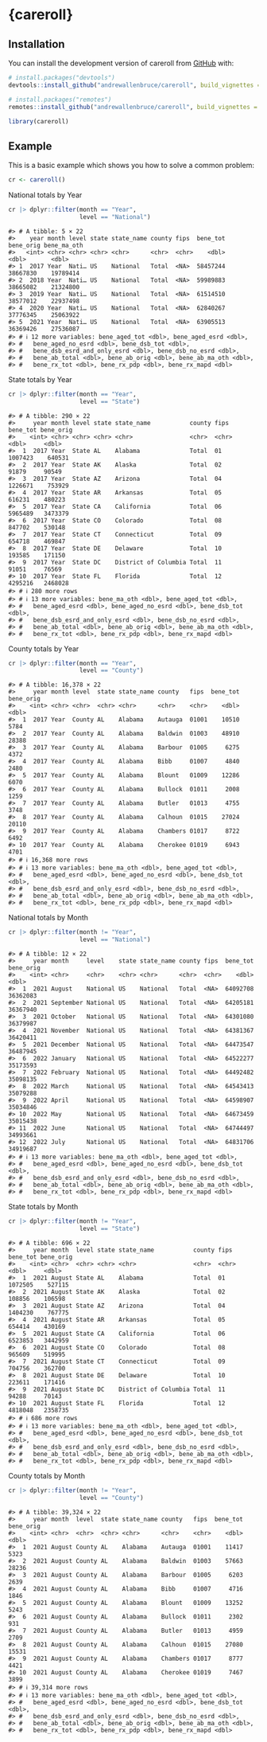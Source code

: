 
<!-- README.md is generated from README.Rmd. Please edit that file -->

# {careroll}

<!-- badges: start -->
<!-- badges: end -->

## Installation

You can install the development version of careroll from
[GitHub](https://github.com/) with:

``` r
# install.packages("devtools")
devtools::install_github("andrewallenbruce/careroll", build_vignettes = TRUE)
```

``` r
# install.packages("remotes")
remotes::install_github("andrewallenbruce/careroll", build_vignettes = TRUE)
```

``` r
library(careroll)
```

## Example

This is a basic example which shows you how to solve a common problem:

``` r
cr <- careroll()
```

National totals by Year

``` r
cr |> dplyr::filter(month == "Year", 
                    level == "National")
```

    #> # A tibble: 5 × 22
    #>    year month level state state_name county fips  bene_tot bene_orig bene_ma_oth
    #>   <int> <chr> <chr> <chr> <chr>      <chr>  <chr>    <dbl>     <dbl>       <dbl>
    #> 1  2017 Year  Nati… US    National   Total  <NA>  58457244  38667830    19789414
    #> 2  2018 Year  Nati… US    National   Total  <NA>  59989883  38665082    21324800
    #> 3  2019 Year  Nati… US    National   Total  <NA>  61514510  38577012    22937498
    #> 4  2020 Year  Nati… US    National   Total  <NA>  62840267  37776345    25063922
    #> 5  2021 Year  Nati… US    National   Total  <NA>  63905513  36369426    27536087
    #> # ℹ 12 more variables: bene_aged_tot <dbl>, bene_aged_esrd <dbl>,
    #> #   bene_aged_no_esrd <dbl>, bene_dsb_tot <dbl>,
    #> #   bene_dsb_esrd_and_only_esrd <dbl>, bene_dsb_no_esrd <dbl>,
    #> #   bene_ab_total <dbl>, bene_ab_orig <dbl>, bene_ab_ma_oth <dbl>,
    #> #   bene_rx_tot <dbl>, bene_rx_pdp <dbl>, bene_rx_mapd <dbl>

State totals by Year

``` r
cr |> dplyr::filter(month == "Year", 
                    level == "State")
```

    #> # A tibble: 290 × 22
    #>     year month level state state_name           county fips  bene_tot bene_orig
    #>    <int> <chr> <chr> <chr> <chr>                <chr>  <chr>    <dbl>     <dbl>
    #>  1  2017 Year  State AL    Alabama              Total  01     1007423    640531
    #>  2  2017 Year  State AK    Alaska               Total  02       91879     90549
    #>  3  2017 Year  State AZ    Arizona              Total  04     1226671    753929
    #>  4  2017 Year  State AR    Arkansas             Total  05      616231    480223
    #>  5  2017 Year  State CA    California           Total  06     5965489   3473379
    #>  6  2017 Year  State CO    Colorado             Total  08      847702    530148
    #>  7  2017 Year  State CT    Connecticut          Total  09      654718    469847
    #>  8  2017 Year  State DE    Delaware             Total  10      193585    171150
    #>  9  2017 Year  State DC    District of Columbia Total  11       91051     76569
    #> 10  2017 Year  State FL    Florida              Total  12     4295216   2468028
    #> # ℹ 280 more rows
    #> # ℹ 13 more variables: bene_ma_oth <dbl>, bene_aged_tot <dbl>,
    #> #   bene_aged_esrd <dbl>, bene_aged_no_esrd <dbl>, bene_dsb_tot <dbl>,
    #> #   bene_dsb_esrd_and_only_esrd <dbl>, bene_dsb_no_esrd <dbl>,
    #> #   bene_ab_total <dbl>, bene_ab_orig <dbl>, bene_ab_ma_oth <dbl>,
    #> #   bene_rx_tot <dbl>, bene_rx_pdp <dbl>, bene_rx_mapd <dbl>

County totals by Year

``` r
cr |> dplyr::filter(month == "Year", 
                    level == "County")
```

    #> # A tibble: 16,378 × 22
    #>     year month level  state state_name county   fips  bene_tot bene_orig
    #>    <int> <chr> <chr>  <chr> <chr>      <chr>    <chr>    <dbl>     <dbl>
    #>  1  2017 Year  County AL    Alabama    Autauga  01001    10510      5784
    #>  2  2017 Year  County AL    Alabama    Baldwin  01003    48910     28388
    #>  3  2017 Year  County AL    Alabama    Barbour  01005     6275      4372
    #>  4  2017 Year  County AL    Alabama    Bibb     01007     4840      2480
    #>  5  2017 Year  County AL    Alabama    Blount   01009    12286      6070
    #>  6  2017 Year  County AL    Alabama    Bullock  01011     2008      1259
    #>  7  2017 Year  County AL    Alabama    Butler   01013     4755      3748
    #>  8  2017 Year  County AL    Alabama    Calhoun  01015    27024     20110
    #>  9  2017 Year  County AL    Alabama    Chambers 01017     8722      6492
    #> 10  2017 Year  County AL    Alabama    Cherokee 01019     6943      4701
    #> # ℹ 16,368 more rows
    #> # ℹ 13 more variables: bene_ma_oth <dbl>, bene_aged_tot <dbl>,
    #> #   bene_aged_esrd <dbl>, bene_aged_no_esrd <dbl>, bene_dsb_tot <dbl>,
    #> #   bene_dsb_esrd_and_only_esrd <dbl>, bene_dsb_no_esrd <dbl>,
    #> #   bene_ab_total <dbl>, bene_ab_orig <dbl>, bene_ab_ma_oth <dbl>,
    #> #   bene_rx_tot <dbl>, bene_rx_pdp <dbl>, bene_rx_mapd <dbl>

National totals by Month

``` r
cr |> dplyr::filter(month != "Year", 
                    level == "National")
```

    #> # A tibble: 12 × 22
    #>     year month     level    state state_name county fips  bene_tot bene_orig
    #>    <int> <chr>     <chr>    <chr> <chr>      <chr>  <chr>    <dbl>     <dbl>
    #>  1  2021 August    National US    National   Total  <NA>  64092708  36362083
    #>  2  2021 September National US    National   Total  <NA>  64205181  36367940
    #>  3  2021 October   National US    National   Total  <NA>  64301080  36379987
    #>  4  2021 November  National US    National   Total  <NA>  64381367  36420411
    #>  5  2021 December  National US    National   Total  <NA>  64473547  36487945
    #>  6  2022 January   National US    National   Total  <NA>  64522277  35173593
    #>  7  2022 February  National US    National   Total  <NA>  64492482  35098135
    #>  8  2022 March     National US    National   Total  <NA>  64543413  35079288
    #>  9  2022 April     National US    National   Total  <NA>  64598907  35034846
    #> 10  2022 May       National US    National   Total  <NA>  64673459  35015438
    #> 11  2022 June      National US    National   Total  <NA>  64744497  34993661
    #> 12  2022 July      National US    National   Total  <NA>  64831706  34919687
    #> # ℹ 13 more variables: bene_ma_oth <dbl>, bene_aged_tot <dbl>,
    #> #   bene_aged_esrd <dbl>, bene_aged_no_esrd <dbl>, bene_dsb_tot <dbl>,
    #> #   bene_dsb_esrd_and_only_esrd <dbl>, bene_dsb_no_esrd <dbl>,
    #> #   bene_ab_total <dbl>, bene_ab_orig <dbl>, bene_ab_ma_oth <dbl>,
    #> #   bene_rx_tot <dbl>, bene_rx_pdp <dbl>, bene_rx_mapd <dbl>

State totals by Month

``` r
cr |> dplyr::filter(month != "Year", 
                    level == "State")
```

    #> # A tibble: 696 × 22
    #>     year month  level state state_name           county fips  bene_tot bene_orig
    #>    <int> <chr>  <chr> <chr> <chr>                <chr>  <chr>    <dbl>     <dbl>
    #>  1  2021 August State AL    Alabama              Total  01     1072505    527115
    #>  2  2021 August State AK    Alaska               Total  02      108856    106598
    #>  3  2021 August State AZ    Arizona              Total  04     1404230    767775
    #>  4  2021 August State AR    Arkansas             Total  05      654414    430169
    #>  5  2021 August State CA    California           Total  06     6523853   3442959
    #>  6  2021 August State CO    Colorado             Total  08      965609    519995
    #>  7  2021 August State CT    Connecticut          Total  09      704756    362700
    #>  8  2021 August State DE    Delaware             Total  10      223611    171416
    #>  9  2021 August State DC    District of Columbia Total  11       94288     70143
    #> 10  2021 August State FL    Florida              Total  12     4818048   2358735
    #> # ℹ 686 more rows
    #> # ℹ 13 more variables: bene_ma_oth <dbl>, bene_aged_tot <dbl>,
    #> #   bene_aged_esrd <dbl>, bene_aged_no_esrd <dbl>, bene_dsb_tot <dbl>,
    #> #   bene_dsb_esrd_and_only_esrd <dbl>, bene_dsb_no_esrd <dbl>,
    #> #   bene_ab_total <dbl>, bene_ab_orig <dbl>, bene_ab_ma_oth <dbl>,
    #> #   bene_rx_tot <dbl>, bene_rx_pdp <dbl>, bene_rx_mapd <dbl>

County totals by Month

``` r
cr |> dplyr::filter(month != "Year", 
                    level == "County")
```

    #> # A tibble: 39,324 × 22
    #>     year month  level  state state_name county   fips  bene_tot bene_orig
    #>    <int> <chr>  <chr>  <chr> <chr>      <chr>    <chr>    <dbl>     <dbl>
    #>  1  2021 August County AL    Alabama    Autauga  01001    11417      5323
    #>  2  2021 August County AL    Alabama    Baldwin  01003    57663     28236
    #>  3  2021 August County AL    Alabama    Barbour  01005     6203      2639
    #>  4  2021 August County AL    Alabama    Bibb     01007     4716      1846
    #>  5  2021 August County AL    Alabama    Blount   01009    13252      5243
    #>  6  2021 August County AL    Alabama    Bullock  01011     2302       931
    #>  7  2021 August County AL    Alabama    Butler   01013     4959      2709
    #>  8  2021 August County AL    Alabama    Calhoun  01015    27080     15531
    #>  9  2021 August County AL    Alabama    Chambers 01017     8777      4421
    #> 10  2021 August County AL    Alabama    Cherokee 01019     7467      3899
    #> # ℹ 39,314 more rows
    #> # ℹ 13 more variables: bene_ma_oth <dbl>, bene_aged_tot <dbl>,
    #> #   bene_aged_esrd <dbl>, bene_aged_no_esrd <dbl>, bene_dsb_tot <dbl>,
    #> #   bene_dsb_esrd_and_only_esrd <dbl>, bene_dsb_no_esrd <dbl>,
    #> #   bene_ab_total <dbl>, bene_ab_orig <dbl>, bene_ab_ma_oth <dbl>,
    #> #   bene_rx_tot <dbl>, bene_rx_pdp <dbl>, bene_rx_mapd <dbl>
